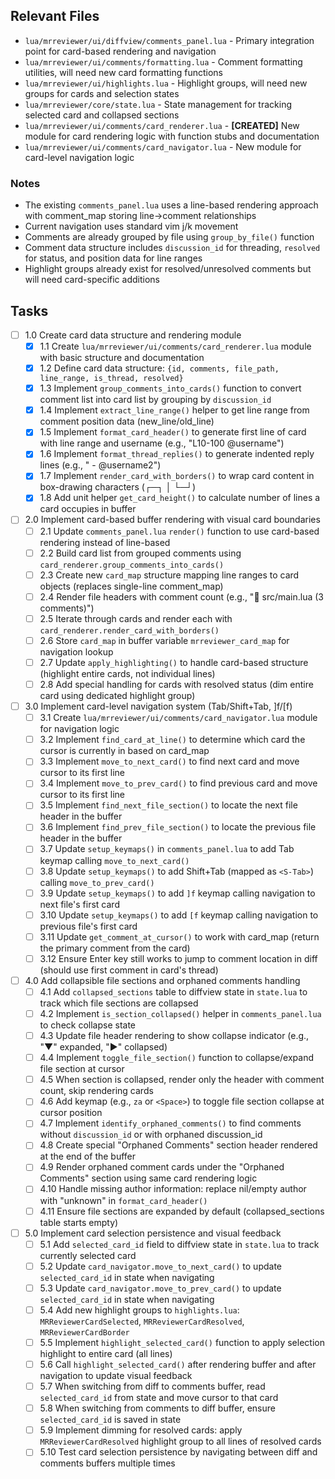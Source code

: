 ## Relevant Files

- `lua/mrreviewer/ui/diffview/comments_panel.lua` - Primary integration point for card-based rendering and navigation
- `lua/mrreviewer/ui/comments/formatting.lua` - Comment formatting utilities, will need new card formatting functions
- `lua/mrreviewer/ui/highlights.lua` - Highlight groups, will need new groups for cards and selection states
- `lua/mrreviewer/core/state.lua` - State management for tracking selected card and collapsed sections
- `lua/mrreviewer/ui/comments/card_renderer.lua` - **[CREATED]** New module for card rendering logic with function stubs and documentation
- `lua/mrreviewer/ui/comments/card_navigator.lua` - New module for card-level navigation logic

### Notes

- The existing `comments_panel.lua` uses a line-based rendering approach with comment_map storing line->comment relationships
- Current navigation uses standard vim j/k movement
- Comments are already grouped by file using `group_by_file()` function
- Comment data structure includes `discussion_id` for threading, `resolved` for status, and position data for line ranges
- Highlight groups already exist for resolved/unresolved comments but will need card-specific additions

## Tasks

- [ ] 1.0 Create card data structure and rendering module
  - [x] 1.1 Create `lua/mrreviewer/ui/comments/card_renderer.lua` module with basic structure and documentation
  - [x] 1.2 Define card data structure: `{id, comments, file_path, line_range, is_thread, resolved}`
  - [x] 1.3 Implement `group_comments_into_cards()` function to convert comment list into card list by grouping by `discussion_id`
  - [x] 1.4 Implement `extract_line_range()` helper to get line range from comment position data (new_line/old_line)
  - [x] 1.5 Implement `format_card_header()` to generate first line of card with line range and username (e.g., "L10-100 @username")
  - [x] 1.6 Implement `format_thread_replies()` to generate indented reply lines (e.g., "  - @username2")
  - [x] 1.7 Implement `render_card_with_borders()` to wrap card content in box-drawing characters (┌─┐ │ └─┘)
  - [x] 1.8 Add unit helper `get_card_height()` to calculate number of lines a card occupies in buffer

- [ ] 2.0 Implement card-based buffer rendering with visual card boundaries
  - [ ] 2.1 Update `comments_panel.lua` `render()` function to use card-based rendering instead of line-based
  - [ ] 2.2 Build card list from grouped comments using `card_renderer.group_comments_into_cards()`
  - [ ] 2.3 Create new `card_map` structure mapping line ranges to card objects (replaces single-line comment_map)
  - [ ] 2.4 Render file headers with comment count (e.g., "📁 src/main.lua (3 comments)")
  - [ ] 2.5 Iterate through cards and render each with `card_renderer.render_card_with_borders()`
  - [ ] 2.6 Store `card_map` in buffer variable `mrreviewer_card_map` for navigation lookup
  - [ ] 2.7 Update `apply_highlighting()` to handle card-based structure (highlight entire cards, not individual lines)
  - [ ] 2.8 Add special handling for cards with resolved status (dim entire card using dedicated highlight group)

- [ ] 3.0 Implement card-level navigation system (Tab/Shift+Tab, ]f/[f)
  - [ ] 3.1 Create `lua/mrreviewer/ui/comments/card_navigator.lua` module for navigation logic
  - [ ] 3.2 Implement `find_card_at_line()` to determine which card the cursor is currently in based on card_map
  - [ ] 3.3 Implement `move_to_next_card()` to find next card and move cursor to its first line
  - [ ] 3.4 Implement `move_to_prev_card()` to find previous card and move cursor to its first line
  - [ ] 3.5 Implement `find_next_file_section()` to locate the next file header in the buffer
  - [ ] 3.6 Implement `find_prev_file_section()` to locate the previous file header in the buffer
  - [ ] 3.7 Update `setup_keymaps()` in `comments_panel.lua` to add Tab keymap calling `move_to_next_card()`
  - [ ] 3.8 Update `setup_keymaps()` to add Shift+Tab (mapped as `<S-Tab>`) calling `move_to_prev_card()`
  - [ ] 3.9 Update `setup_keymaps()` to add `]f` keymap calling navigation to next file's first card
  - [ ] 3.10 Update `setup_keymaps()` to add `[f` keymap calling navigation to previous file's first card
  - [ ] 3.11 Update `get_comment_at_cursor()` to work with card_map (return the primary comment from the card)
  - [ ] 3.12 Ensure Enter key still works to jump to comment location in diff (should use first comment in card's thread)

- [ ] 4.0 Add collapsible file sections and orphaned comments handling
  - [ ] 4.1 Add `collapsed_sections` table to diffview state in `state.lua` to track which file sections are collapsed
  - [ ] 4.2 Implement `is_section_collapsed()` helper in `comments_panel.lua` to check collapse state
  - [ ] 4.3 Update file header rendering to show collapse indicator (e.g., "▼" expanded, "▶" collapsed)
  - [ ] 4.4 Implement `toggle_file_section()` function to collapse/expand file section at cursor
  - [ ] 4.5 When section is collapsed, render only the header with comment count, skip rendering cards
  - [ ] 4.6 Add keymap (e.g., `za` or `<Space>`) to toggle file section collapse at cursor position
  - [ ] 4.7 Implement `identify_orphaned_comments()` to find comments without `discussion_id` or with orphaned discussion_id
  - [ ] 4.8 Create special "Orphaned Comments" section header rendered at the end of the buffer
  - [ ] 4.9 Render orphaned comment cards under the "Orphaned Comments" section using same card rendering logic
  - [ ] 4.10 Handle missing author information: replace nil/empty author with "unknown" in `format_card_header()`
  - [ ] 4.11 Ensure file sections are expanded by default (collapsed_sections table starts empty)

- [ ] 5.0 Implement card selection persistence and visual feedback
  - [ ] 5.1 Add `selected_card_id` field to diffview state in `state.lua` to track currently selected card
  - [ ] 5.2 Update `card_navigator.move_to_next_card()` to update `selected_card_id` in state when navigating
  - [ ] 5.3 Update `card_navigator.move_to_prev_card()` to update `selected_card_id` in state when navigating
  - [ ] 5.4 Add new highlight groups to `highlights.lua`: `MRReviewerCardSelected`, `MRReviewerCardResolved`, `MRReviewerCardBorder`
  - [ ] 5.5 Implement `highlight_selected_card()` function to apply selection highlight to entire card (all lines)
  - [ ] 5.6 Call `highlight_selected_card()` after rendering buffer and after navigation to update visual feedback
  - [ ] 5.7 When switching from diff to comments buffer, read `selected_card_id` from state and move cursor to that card
  - [ ] 5.8 When switching from comments to diff buffer, ensure `selected_card_id` is saved in state
  - [ ] 5.9 Implement dimming for resolved cards: apply `MRReviewerCardResolved` highlight group to all lines of resolved cards
  - [ ] 5.10 Test card selection persistence by navigating between diff and comments buffers multiple times
